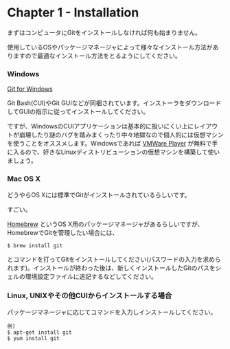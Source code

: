 Chapter 1 - Installation
=======

まずはコンピュータにGitをインストールしなければ何も始まりません。

使用しているOSやパッケージマネージャによって様々なインストール方法がありますので最適なインストール方法をとるようにしてください。

### Windows

[Git for Windows](https://git-for-windows.github.io/) 

Git Bash(CUI)やGit GUIなどが同梱されています。インストーラをダウンロードしてGUIの指示に従ってインストールしてください。

ですが、WindowsのCUIアプリケーションは基本的に扱いにくい上にレイアウトが崩壊したり謎のバグを踏みまくったり中々地獄なので個人的には仮想マシンを使うことをオススメします。Windowsであれば [VMWare Player](https://www.vmware.com/jp/) が無料で手に入るので、好きなLinuxディストリビューションの仮想マシンを構築して使いましょう。

### Mac OS X

どうやらOS Xには標準でGitがインストールされているらしいです。

すごい。

[Homebrew](http://brew.sh/index_ja.html) というOS X用のパッケージマネージャがあるらしいですが、HomebrewでGitを管理したい場合には、 

```
$ brew install git
```

とコマンドを打ってGitをインストールしてください(パスワードの入力を求められます)。インストールが終わった後は、新しくインストールしたGitのパスをシェルの環境設定ファイルに追記するなどしてください。

### Linux, UNIXやその他CUIからインストールする場合

パッケージマネージャに応じてコマンドを入力しインストールしてください。

```
例)
$ apt-get install git
$ yum install git
```